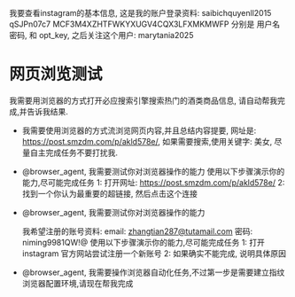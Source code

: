 我要查看instagram的基本信息,
这是我的账户登录资料: saibichquyenll2015 qSJPn07c7 MCF3M4XZHTFWKYXUGV4CQX3LFXMKMWFP 分别是 用户名 密码, 和 opt_key,
之后关注这个用户: marytania2025




# 网页浏览测试
我需要用浏览器的方式打开必应搜索引擎搜索热门的酒类商品信息, 请自动帮我完成,并告诉我结果.

- 我需要使用浏览器的方式流浏览网页内容,并且总结内容提要, 网址是: https://post.smzdm.com/p/akld578e/, 如果需要搜索,使用关键字: 美女, 尽量自主完成任务不要打扰我.

- @browser_agent, 我需要测试你对浏览器操作的能力
  使用以下步骤演示你的能力,尽可能完成任务
  1: 打开网址: https://post.smzdm.com/p/akld578e/
  2: 找到一个你认为最重要的超链接, 然后点击这个连接

- @browser_agent, 我需要测试你对浏览器操作的能力

  我希望注册的账号资料:
  email: zhangtian287@tutamail.com
  密码: niming9981QW!@
  使用以下步骤演示你的能力,尽可能完成任务
  1: 打开 instagram 官方网站尝试注册一个新账号
  2: 如果确实不能完成, 说明具体原因


- @browser_agent, 我需要操作浏览器自动化任务,不过第一步是需要建立指纹浏览器配置环境,请现在帮我完成
